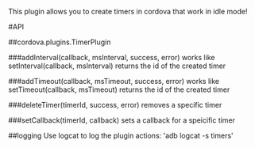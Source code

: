 This plugin allows you to create timers in cordova that work in idle mode!

#API

##cordova.plugins.TimerPlugin

###addInterval(callback, msInterval, success, error)
works like setInterval(callback, msInterval)
returns the id of the created timer

###addTimeout(callback, msTimeout, success, error)
works like setTimeout(callback, msTimeout)
returns the id of the created timer

###deleteTimer(timerId, success, error)
removes a specific timer

###setCallback(timerId, callback)
sets a callback for a speicific timer

##logging
Use logcat to log the plugin actions:
'adb logcat -s timers'
